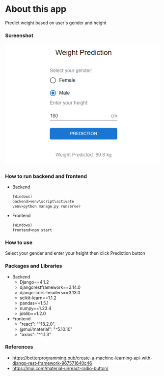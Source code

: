 # About this app
Predict weight based on user's gender and height

### Screenshot
![](assets/screenshot.png)

### How to run backend and frontend
- Backend
    ```
    (Windows)
    backend>venv\script\activate
    venv>python manage.py runserver
    ```
- Frontend
    ```
    (Windows)
    frontend>npm start
    ```

### How to use
Select your gender and enter your height then click Prediction button

### Packages and Libraries
- Backend
    - Django==4.1.2
    - djangorestframework==3.14.0
    - django-cors-headers==3.13.0
    - scikit-learn==1.1.2
    - pandas==1.5.1
    - numpy==1.23.4
    - joblib==1.2.0
- Frontend
    - "react": "^18.2.0",
    - @mui/material": "^5.10.10"
    - "axios": "^1.1.3"

### References
- https://betterprogramming.pub/create-a-machine-learning-api-with-django-rest-framework-967571640c46
- https://mui.com/material-ui/react-radio-button/
